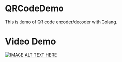 # QRCodeDemo
This is demo of QR code encoder/decoder with Golang.

# Video Demo

[![IMAGE ALT TEXT HERE](https://img.youtube.com/vi/JGMp8qnDOjQ/0.jpg)](https://www.youtube.com/watch?v=JGMp8qnDOjQ) 


